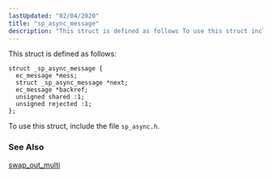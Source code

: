 ```yaml
---
lastUpdated: "02/04/2020"
title: "sp_async_message"
description: "This struct is defined as follows To use this struct include the file sp async h swap out multi..."
---
```


This struct is defined as follows:

```
struct _sp_async_message {
  ec_message *mess;
  struct _sp_async_message *next;
  ec_message *backref;
  unsigned shared :1;
  unsigned rejected :1;
};
```

To use this struct, include the file `sp_async.h`.

### <a name="idp33229712"></a> See Also

[swap_out_multi](/momentum/3/3-api/apis-swap-out-multi)
